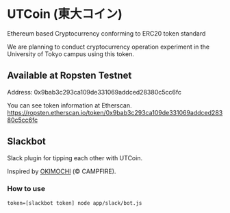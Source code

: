 # UTCoin (東大コイン)
Ethereum based Cryptocurrency conforming to ERC20 token standard

We are planning to conduct cryptocurrency operation experiment in the University of Tokyo campus using this token.

## Available at Ropsten Testnet
Address: 0x9bab3c293ca109de331069addced28380c5cc6fc

You can see token information at Etherscan.
https://ropsten.etherscan.io/token/0x9bab3c293ca109de331069addced28380c5cc6fc

## Slackbot
Slack plugin for tipping each other with UTCoin.

Inspired by [OKIMOCHI](https://github.com/campfire-inc/OKIMOCHI) (&copy; CAMPFIRE).

### How to use
```
token=[slackbot token] node app/slack/bot.js
```
